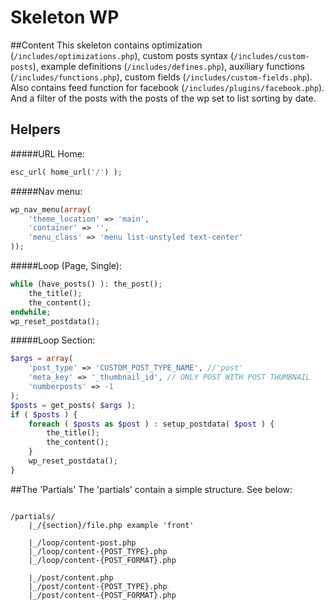 # Skeleton WP

##Content
This skeleton contains optimization (`/includes/optimizations.php`), custom posts syntax (`/includes/custom-posts`), example definitions (`/includes/defines.php`), auxiliary functions (`/includes/functions.php`), custom fields (`/includes/custom-fields.php`).
Also contains feed function for facebook (`/includes/plugins/facebook.php`).
And a filter of the posts with the posts of the wp set to list sorting by date.

## Helpers

#####URL Home:
```php
esc_url( home_url('/') );
```

#####Nav menu:
```php
wp_nav_menu(array(
    'theme_location' => 'main',
    'container' => '',
    'menu_class' => 'menu list-unstyled text-center'
));
```

#####Loop (Page, Single):
```php
while (have_posts() ): the_post();
    the_title();
    the_content();
endwhile;
wp_reset_postdata();
```

#####Loop Section:
```php
$args = array(
    'post_type' => 'CUSTOM_POST_TYPE_NAME', //'post'
    'meta_key' => '_thumbnail_id', // ONLY POST WITH POST THUMBNAIL
    'numberposts' => -1
);
$posts = get_posts( $args );
if ( $posts ) {
    foreach ( $posts as $post ) : setup_postdata( $post ) {
        the_title();
        the_content();
    }
    wp_reset_postdata();
}
```

##The 'Partials'
The 'partials' contain a simple structure. See below:
```$xslt

/partials/
    |_/{section}/file.php example 'front'
    
    |_/loop/content-post.php
    |_/loop/content-{POST_TYPE}.php
    |_/loop/content-{POST_FORMAT}.php
    
    |_/post/content.php
    |_/post/content-{POST_TYPE}.php
    |_/post/content-{POST_FORMAT}.php
```
